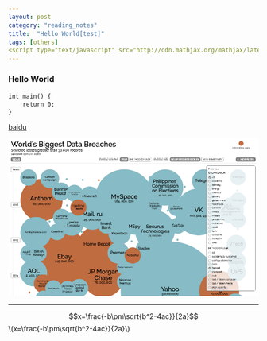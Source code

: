 ```yaml
---
layout: post
category: "reading_notes"
title:  "Hello World[test]"
tags: [others]
<script type="text/javascript" src="http://cdn.mathjax.org/mathjax/latest/MathJax.js?config=default"></script>
---
```

### Hello World 

```
int main() {
    return 0;
}
```

[baidu](http://www.baidu.com)

<a href='http://www.baidu.com'>
    <img src="/images/posts/2017-03-07/breaches.png">
</a>


---
$$x=\frac{-b\pm\sqrt{b^2-4ac}}{2a}$$
\\(x=\frac{-b\pm\sqrt{b^2-4ac}}{2a}\\)
